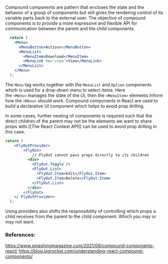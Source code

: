 Compound components are pattern that encloses the state and the behavior of a group of components but still gives the rendering control of its variable parts back to the external user. The objective of compound components is to provide a more expressive and flexible API for communication between the parent and the child components.


```jsx
  return (
    <Menu>
      <MenuButton>Actions</MenuButton>
      <MenuList>
        <MenuItem>Download</MenuItem>
        <MenuLink to="view">View</MenuLink>
      </MenuList>
    </Menu>
  );
```

The `Menu` tag works together with the `MenuList` and `Option` components which is used for a drop-down menu to select items. Here the `<Menu>` manages the state of the UI, then the `<MenuItem>` elements inform how the `<Menu>` should work. Compound components in React are used to build a declarative UI component which helps to avoid prop drilling.

In some cases, further nesting of components is required such that the direct children of the parent may not be the elements we want to share props with.[[The React Context API]] can be used to avoid prop drilling in this case. 

```jsx
return (
	<FlyOutProvider>
	    <FlyOut>
		    // FlyOut cannot pass props directly to its children
	      <div>
	        <FlyOut.Toggle />
	        <FlyOut.List>
	          <FlyOut.Item>Edit</FlyOut.Item>
	          <FlyOut.Item>Delete</FlyOut.Item>
	        </FlyOut.List>
	      </div>
	    </FlyOut>
    </ FlyOutProvider>
  );
```

Using providers also shifts the responsibility of controlling which props a child receives from the parent to the child component. Which you may or may not want.
### References:
https://www.smashingmagazine.com/2021/08/compound-components-react/
https://blog.logrocket.com/understanding-react-compound-components/